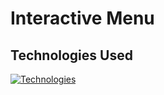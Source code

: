 # Interactive Menu

## Technologies Used
[![Technologies](https://skillicons.dev/icons?i=vue,typescript,sass)](https://skillicons.dev)